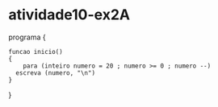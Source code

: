 # atividade10-ex2A
programa
{
	
	funcao inicio()
	{
		para (inteiro numero = 20 ; numero >= 0 ; numero --)
	  escreva (numero, "\n")
	}
}
